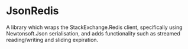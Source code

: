 # JsonRedis
A library which wraps the StackExchange.Redis client, specifically using Newtonsoft.Json serialisation, and adds functionality such as streamed reading/writing and sliding expiration.
